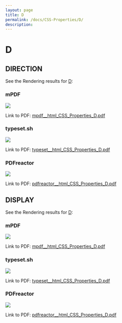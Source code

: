```yaml
---
layout: page
title: D
permalink: /docs/CSS-Properties/D/
description: 
---
```


# D



## DIRECTION

See the Rendering results for [D](/html/CSS%20Properties/D):

### mPDF
![](mpdf__html_CSS_Properties_D.png) 

Link to PDF: [mpdf__html_CSS_Properties_D.pdf](mpdf__html_CSS_Properties_D.pdf)

### typeset.sh
![](typeset__html_CSS_Properties_D.png) 

Link to PDF: [typeset__html_CSS_Properties_D.pdf](typeset__html_CSS_Properties_D.pdf)

### PDFreactor
![](pdfreactor__html_CSS_Properties_D.png) 

Link to PDF: [pdfreactor__html_CSS_Properties_D.pdf](pdfreactor__html_CSS_Properties_D.pdf)

## DISPLAY

See the Rendering results for [D](/html/CSS%20Properties/D):

### mPDF
![](mpdf__html_CSS_Properties_D.png) 

Link to PDF: [mpdf__html_CSS_Properties_D.pdf](mpdf__html_CSS_Properties_D.pdf)

### typeset.sh
![](typeset__html_CSS_Properties_D.png) 

Link to PDF: [typeset__html_CSS_Properties_D.pdf](typeset__html_CSS_Properties_D.pdf)

### PDFreactor
![](pdfreactor__html_CSS_Properties_D.png) 

Link to PDF: [pdfreactor__html_CSS_Properties_D.pdf](pdfreactor__html_CSS_Properties_D.pdf)


